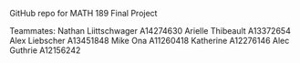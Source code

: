 GitHub repo for MATH 189 Final Project

Teammates:
Nathan Liittschwager A14274630
Arielle Thibeault A13372654
Alex Liebscher A13451848
Mike Ona A11260418
Katherine A12276146
Alec Guthrie A12156242
